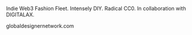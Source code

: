 Indie Web3 Fashion Fleet. Intensely DIY. Radical CC0. In collaboration with DIGITALAX.

globaldesignernetwork.com